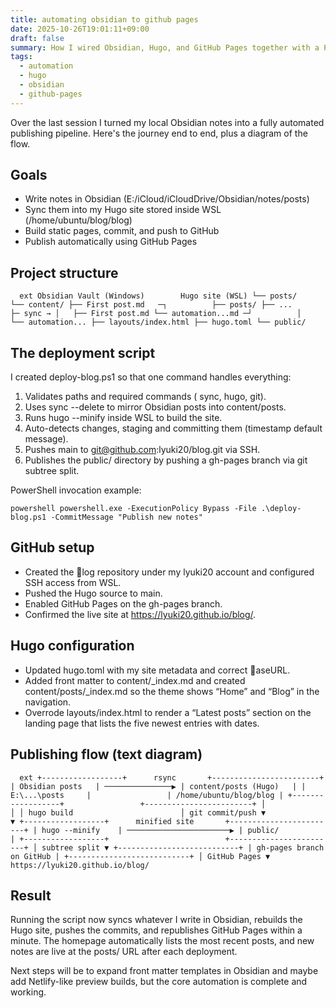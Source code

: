 ```yaml
---
title: automating obsidian to github pages
date: 2025-10-26T19:01:11+09:00
draft: false
summary: How I wired Obsidian, Hugo, and GitHub Pages together with a PowerShell deployment script.
tags:
  - automation
  - hugo
  - obsidian
  - github-pages
---
```


Over the last session I turned my local Obsidian notes into a fully automated publishing pipeline. Here's the journey end to end, plus a diagram of the flow.
## Goals

- Write notes in Obsidian (E:/iCloud/iCloudDrive/Obsidian/notes/posts)
- Sync them into my Hugo site stored inside WSL (/home/ubuntu/blog/blog)
- Build static pages, commit, and push to GitHub
- Publish automatically using GitHub Pages

## Project structure

`	ext
Obsidian Vault (Windows)        Hugo site (WSL)
└── posts/                      └── content/
    ├── First post.md   ─┐          ├── posts/
    ├── ...               ├─ sync → │   ├── First post.md
    └── automation...md ─┘          │   └── automation...
                                  ├── layouts/index.html
                                  ├── hugo.toml
                                  └── public/
`

## The deployment script

I created deploy-blog.ps1 so that one command handles everything:

1. Validates paths and required commands (
sync, hugo, git).
2. Uses 
sync --delete to mirror Obsidian posts into content/posts.
3. Runs hugo --minify inside WSL to build the site.
4. Auto-detects changes, staging and committing them (timestamp default message).
5. Pushes main to git@github.com:lyuki20/blog.git via SSH.
6. Publishes the public/ directory by pushing a gh-pages branch via git subtree split.

PowerShell invocation example:

`powershell
powershell.exe -ExecutionPolicy Bypass -File .\deploy-blog.ps1 -CommitMessage "Publish new notes"
`

## GitHub setup

- Created the log repository under my lyuki20 account and configured SSH access from WSL.
- Pushed the Hugo source to main.
- Enabled GitHub Pages on the gh-pages branch.
- Confirmed the live site at https://lyuki20.github.io/blog/.

## Hugo configuration

- Updated hugo.toml with my site metadata and correct aseURL.
- Added front matter to content/_index.md and created content/posts/_index.md so the theme shows “Home” and “Blog” in the navigation.
- Overrode layouts/index.html to render a “Latest posts” section on the landing page that lists the five newest entries with dates.

## Publishing flow (text diagram)

`	ext
+------------------+      rsync       +------------------------+
| Obsidian posts   | ───────────────▶ | content/posts (Hugo)   |
| E:\...\posts     |                 | /home/ubuntu/blog/blog |
+------------------+                 +------------------------+
          │                                   │
          │ hugo build                        │ git commit/push
          ▼                                   ▼
+------------------+      minified site       +------------------------+
| hugo --minify    | ───────────────────────▶ | public/                |
+------------------+                          +------------------------+
                                                     │ subtree split
                                                     ▼
                                           +---------------------------+
                                           | gh-pages branch on GitHub |
                                           +---------------------------+
                                                     │ GitHub Pages
                                                     ▼
                                           https://lyuki20.github.io/blog/
`

## Result

Running the script now syncs whatever I write in Obsidian, rebuilds the Hugo site, pushes the commits, and republishes GitHub Pages within a minute. The homepage automatically lists the most recent posts, and new notes are live at the posts/ URL after each deployment.

Next steps will be to expand front matter templates in Obsidian and maybe add Netlify-like preview builds, but the core automation is complete and working.